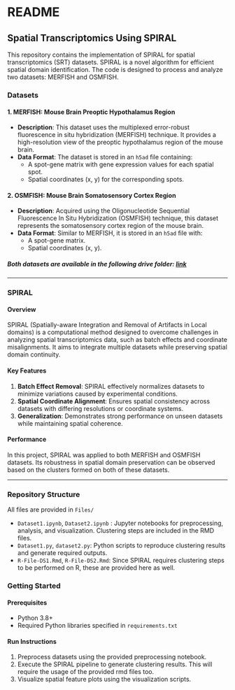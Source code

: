 
# README

## Spatial Transcriptomics Using SPIRAL

This repository contains the implementation of SPIRAL for spatial transcriptomics (SRT) datasets. SPIRAL is a novel algorithm for efficient spatial domain identification. The code is designed to process and analyze two datasets: MERFISH and OSMFISH.

### **Datasets**

#### 1. **MERFISH: Mouse Brain Preoptic Hypothalamus Region**
- **Description**: This dataset uses the multiplexed error-robust fluorescence in situ hybridization (MERFISH) technique. It provides a high-resolution view of the preoptic hypothalamus region of the mouse brain.
- **Data Format**: The dataset is stored in an `h5ad` file containing:
  - A spot-gene matrix with gene expression values for each spatial spot.
  - Spatial coordinates (x, y) for the corresponding spots.

#### 2. **OSMFISH: Mouse Brain Somatosensory Cortex Region**
- **Description**: Acquired using the Oligonucleotide Sequential Fluorescence In Situ Hybridization (OSMFISH) technique, this dataset represents the somatosensory cortex region of the mouse brain.
- **Data Format**: Similar to MERFISH, it is stored in an `h5ad` file with:
  - A spot-gene matrix.
  - Spatial coordinates (x, y).

##### Both datasets are available in the following drive folder: [link](https://drive.google.com/drive/folders/1GllYHqgeRihs9-rzl1aPSl-uXwyWH4tm?usp=sharing)
---

### **SPIRAL**

#### **Overview**
SPIRAL (Spatially-aware Integration and Removal of Artifacts in Local domains) is a computational method designed to overcome challenges in analyzing spatial transcriptomics data, such as batch effects and coordinate misalignments. It aims to integrate multiple datasets while preserving spatial domain continuity.

#### **Key Features**
1. **Batch Effect Removal**: SPIRAL effectively normalizes datasets to minimize variations caused by experimental conditions.
2. **Spatial Coordinate Alignment**: Ensures spatial consistency across datasets with differing resolutions or coordinate systems.
3. **Generalization**: Demonstrates strong performance on unseen datasets while maintaining spatial coherence.

#### **Performance**
In this project, SPIRAL was applied to both MERFISH and OSMFISH datasets. Its robustness in spatial domain preservation can be observed based on the clusters formed on both of these datasets. 

---

### **Repository Structure**
All files are provided in `Files/`
- `Dataset1.ipynb`, `Dataset2.ipynb` : Jupyter notebooks for preprocessing, analysis, and visualization. Clustering steps are included in the RMD files. 
- `Dataset1.py`, `dataset2.py`: Python scripts to reproduce clustering results and generate required outputs.
- `R-File-DS1.Rmd`, `R-File-DS2.Rmd`: Since SPIRAL requires clustering steps to be performed on R, these are provided here as well. 

### **Getting Started**
#### **Prerequisites**
- Python 3.8+
- Required Python libraries specified in `requirements.txt`

#### **Run Instructions**
1. Preprocess datasets using the provided preprocessing notebook.
2. Execute the SPIRAL pipeline to generate clustering results. This will require the usage of the provided rmd files too. 
3. Visualize spatial feature plots using the visualization scripts.

